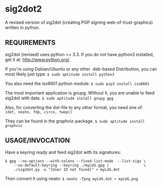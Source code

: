 # sig2dot2

A revised version of sig2dot (creating PGP signing web-of-trust-graphics) written in python.

## REQUIREMENTS
sig2dot (revised) uses python >= 3.3. If you do not have python3 installed,
get it at: http://www.python.org/.

If you're using Debian/Ubuntu or any other .deb-based Distribution, you can
most likely just type:
```$ sudo aptitude install python3```

You also need the iso8601 python module:
```$ sudo pip3 install iso8601```

The most important application is gnupg. Without it, you are unable to feed
sig2dot with data.
```$ sudo aptitude install gnupg gpg```
    
Also, for converting the dot-file to any other format, you need one of:  
    ```[dot, neato, fdp, circo, twopi]```

They can be found in the graphviz-package.
```$ sudo aptitude install graphviz```

## USAGE/INVOCATION
Have a keyring ready and feed sig2dot with its signatures:
```
$ gpg --no-options --with-colons --fixed-list-mode  --list-sigs \
    --no-default-keyring --keyring ./myLUG.gpg |                \
    ./sig2dot.py -u "[User ID not found]" > myLUG.dot
```
Then convert it using neato:
```$ neato -Tpng myLUG.dot > myLUG.png```
